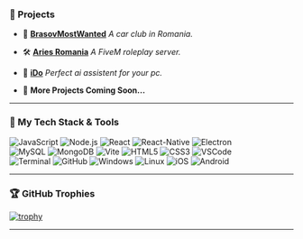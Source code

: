 ### 🎯 Projects

-   🌟 [**BrasovMostWanted**](https://brasovmostwanted.ro/)  _A car club in Romania._  
    
-   🛠️ [**Aries Romania**](https://github.com/aries-ro)  _A FiveM roleplay server._  
    
-   🧠 [**iDo**](https://github.com/DeepSeek-Ollama-Interface/iDo)   _Perfect ai assistent for your pc._  
    
-   🚀 **More Projects Coming Soon...**
    

----------

### 🚀 My Tech Stack & Tools

![JavaScript](https://img.shields.io/badge/-JavaScript-black?style=flat-square&logo=javascript)  ![Node.js](https://img.shields.io/badge/-Node.js-black?style=flat-square&logo=node.js)  ![React](https://img.shields.io/badge/-React-black?style=flat-square&logo=react)  ![React-Native](https://img.shields.io/badge/-React%20Native-black?style=flat-square&logo=react)  ![Electron](https://img.shields.io/badge/-Electron-black?style=flat-square&logo=electron)  
![MySQL](https://img.shields.io/badge/-MySQL-black?style=flat-square&logo=mysql)  ![MongoDB](https://img.shields.io/badge/-MongoDB-black?style=flat-square&logo=mongodb) 
![Vite](https://img.shields.io/badge/-Vite-black?style=flat-square&logo=vite) ![HTML5](https://img.shields.io/badge/-HTML5-E34F26?style=flat-square&logo=html5&logoColor=white)  ![CSS3](https://img.shields.io/badge/-CSS3-1572B6?style=flat-square&logo=css3)
![VSCode](https://img.shields.io/badge/-VSCode-black?style=flat-square&logo=visualstudiocode)  
![Terminal](https://img.shields.io/badge/-Terminal-black?style=flat-square&logo=powershell)  ![GitHub](https://img.shields.io/badge/-GitHub-black?style=flat-square&logo=github)
![Windows](https://img.shields.io/badge/-Windows-black?style=flat-square&logo=windows)  ![Linux](https://img.shields.io/badge/-Linux-black?style=flat-square&logo=linux)  ![iOS](https://img.shields.io/badge/-iOS-black?style=flat-square&logo=apple)  ![Android](https://img.shields.io/badge/-Android-black?style=flat-square&logo=android)

----------

### 🏆 GitHub Trophies

[![trophy](https://github-profile-trophy.vercel.app/?username=OxiJenuuu&theme=darkhub&row=1&column=6)](https://github.com/ryo-ma/github-profile-trophy)

----------
